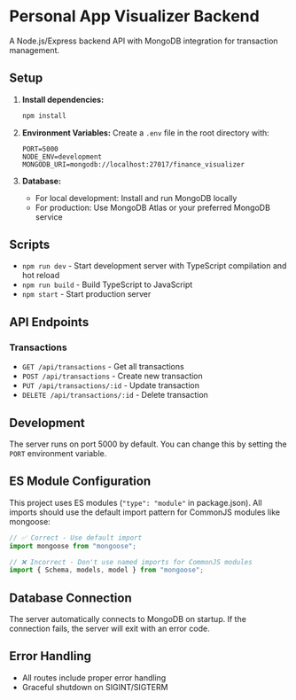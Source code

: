 # Personal App Visualizer Backend

A Node.js/Express backend API with MongoDB integration for transaction management.

## Setup

1. **Install dependencies:**
   ```bash
   npm install
   ```

2. **Environment Variables:**
   Create a `.env` file in the root directory with:
   ```
   PORT=5000
   NODE_ENV=development
   MONGODB_URI=mongodb://localhost:27017/finance_visualizer
   ```

3. **Database:**
   - For local development: Install and run MongoDB locally
   - For production: Use MongoDB Atlas or your preferred MongoDB service

## Scripts

- `npm run dev` - Start development server with TypeScript compilation and hot reload
- `npm run build` - Build TypeScript to JavaScript
- `npm start` - Start production server

## API Endpoints

### Transactions
- `GET /api/transactions` - Get all transactions
- `POST /api/transactions` - Create new transaction
- `PUT /api/transactions/:id` - Update transaction
- `DELETE /api/transactions/:id` - Delete transaction

## Development

The server runs on port 5000 by default. You can change this by setting the `PORT` environment variable.

## ES Module Configuration

This project uses ES modules (`"type": "module"` in package.json). All imports should use the default import pattern for CommonJS modules like mongoose:

```typescript
// ✅ Correct - Use default import
import mongoose from "mongoose";

// ❌ Incorrect - Don't use named imports for CommonJS modules
import { Schema, models, model } from "mongoose";
```

## Database Connection

The server automatically connects to MongoDB on startup. If the connection fails, the server will exit with an error code.

## Error Handling

- All routes include proper error handling
- Graceful shutdown on SIGINT/SIGTERM 